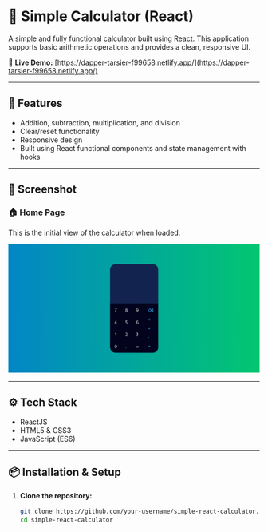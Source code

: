 # 🧮 Simple Calculator (React)

A simple and fully functional calculator built using React. This application supports basic arithmetic operations and provides a clean, responsive UI.

🔗 **Live Demo:** [https://dapper-tarsier-f99658.netlify.app/](https://dapper-tarsier-f99658.netlify.app/)

---

## 🚀 Features

- Addition, subtraction, multiplication, and division  
- Clear/reset functionality  
- Responsive design  
- Built using React functional components and state management with hooks

---

## 📸 Screenshot

### 🏠 Home Page

This is the initial view of the calculator when loaded.

![Home Page](./calc.jpg)

---

## ⚙️ Tech Stack

- ReactJS  
- HTML5 & CSS3  
- JavaScript (ES6)

---

## 📦 Installation & Setup

1. **Clone the repository:**
   ```bash
   git clone https://github.com/your-username/simple-react-calculator.git
   cd simple-react-calculator

